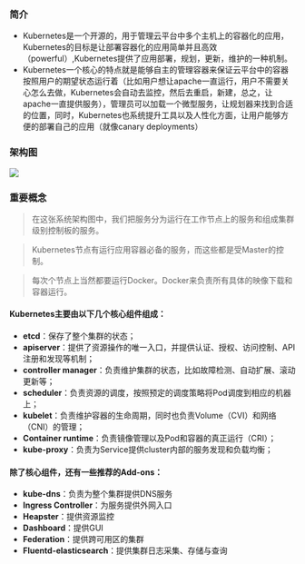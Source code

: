 <!-- ## Kubernet 系列   -->
### 简介
- Kubernetes是一个开源的，用于管理云平台中多个主机上的容器化的应用，Kubernetes的目标是让部署容器化的应用简单并且高效（powerful）,Kubernetes提供了应用部署，规划，更新，维护的一种机制。
- Kubernetes一个核心的特点就是能够自主的管理容器来保证云平台中的容器按照用户的期望状态运行着（比如用户想让apache一直运行，用户不需要关心怎么去做，Kubernetes会自动去监控，然后去重启，新建，总之，让apache一直提供服务），管理员可以加载一个微型服务，让规划器来找到合适的位置，同时，Kubernetes也系统提升工具以及人性化方面，让用户能够方便的部署自己的应用（就像canary deployments）
### 架构图
![](https://yds-01.coding.net/p/Summary-of-notes/d/Summary-of-notes/git/raw/master/images/K8s架构图.png)
### 重要概念
> 在这张系统架构图中，我们把服务分为运行在工作节点上的服务和组成集群级别控制板的服务。

> Kubernetes节点有运行应用容器必备的服务，而这些都是受Master的控制。

> 每次个节点上当然都要运行Docker。Docker来负责所有具体的映像下载和容器运行。


####  Kubernetes主要由以下几个核心组件组成：
- **etcd**：保存了整个集群的状态；
- **apiserver**：提供了资源操作的唯一入口，并提供认证、授权、访问控制、API注册和发现等机制；
- **controller manager**：负责维护集群的状态，比如故障检测、自动扩展、滚动更新等；
- **scheduler**：负责资源的调度，按照预定的调度策略将Pod调度到相应的机器上；
- **kubelet**：负责维护容器的生命周期，同时也负责Volume（CVI）和网络（CNI）的管理；
- **Container runtime**：负责镜像管理以及Pod和容器的真正运行（CRI）；
- **kube-proxy**：负责为Service提供cluster内部的服务发现和负载均衡；

#### 除了核心组件，还有一些推荐的Add-ons：
- **kube-dns**：负责为整个集群提供DNS服务
- **Ingress Controller**：为服务提供外网入口
- **Heapster**：提供资源监控
- **Dashboard**：提供GUI
- **Federation**：提供跨可用区的集群
- **Fluentd-elasticsearch**：提供集群日志采集、存储与查询
